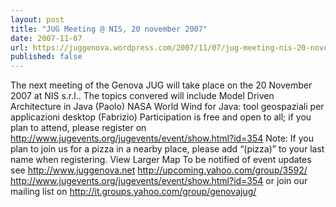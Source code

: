 ```yaml
---
layout: post
title: "JUG Meeting @ NIS, 20 november 2007"
date: 2007-11-07
url: https://juggenova.wordpress.com/2007/11/07/jug-meeting-nis-20-november-2007/
published: false 
---
```


The next meeting of the Genova JUG will take place on the 20 November 2007 at NIS s.r.l.. The topics convered will include Model Driven Architecture in Java (Paolo) NASA World Wind for Java: tool geospaziali per applicazioni desktop (Fabrizio) Participation is free and open to all; if you plan to attend, please register on http://www.jugevents.org/jugevents/event/show.html?id=354 Note: If you plan to join us for a pizza in a nearby place, please add “(pizza)” to your last name when registering. View Larger Map To be notified of event updates see http://www.juggenova.net http://upcoming.yahoo.com/group/3592/ http://www.jugevents.org/jugevents/event/show.html?id=354 or join our mailing list on http://it.groups.yahoo.com/group/genovajug/
